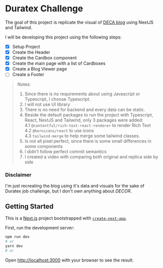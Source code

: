 # Duratex Challenge

The goal of this project is replicate the visual of [DECA blog](https://www.deca.com.br/blog/) using NextJS and Tailwind.

I will be developing this project using the following steps:

- [x] Setup Project
- [x] Create the Header
- [x] Create the Cardbox component
- [x] Create the main page with a list of Cardboxes
- [x] Create a Blog Viewer page
- [ ] Create a Footer

> Notes:<br/>
>
> 1. Since there is no requirements about using Javascript or Typescript, I choose Typescript. <br/>
> 2. I will not use UI library <br/>
> 3. There is no need for backend and every data can be static.
> 4. Beside the default packages to run the project with Typescript, React, NextJS and Tailwind, only 3 packages were added: <br/>
>    4.1 `@contentful/rich-text-react-renderer` to render Rich Text <br/>
>    4.2 `@heroicons/react` to use icons <br/>
>    4.3 `tailwind-merge` to help merge some tailwind classes.
> 5. Is not all pixel perfect, since there is some small differences in some components
> 6. I didn't follow perfect commit semantics
> 7. I created a video with comparing both original and replica side by side

### Disclaimer

I'm just recreating the blog using it's data and visuals for the sake of Duratex job challenge, but I don't own anything about _DECOR_.

## Getting Started

This is a [Next.js](https://nextjs.org/) project bootstrapped with [`create-next-app`](https://github.com/vercel/next.js/tree/canary/packages/create-next-app).

First, run the development server:

```bash
npm run dev
# or
yarn dev
# or
```

Open [http://localhost:3000](http://localhost:3000) with your browser to see the result.

#
